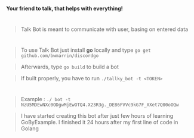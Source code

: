 #### Your friend to talk, that helps with everything!
# 

> Talk Bot is meant to communicate with user, basing on entered data

#

> To use Talk Bot just install **go** locally and type `go get github.com/bwmarrin/discordgo`

> Afterwards, type `go build` to build a bot

> If built properly, you have to run `./tallky_bot -t <TOKEN> ` 

#

> Example : `./ bot -t NzU5MDEwNXc0ODgwMjEwOTQ4.X23R3g._DE86FVVc9kG7F_XXet7Q00oOQw`

> I have started creating this bot after just few hours of learning GoByExample.
> I finished it 24 hours after my first line of code in Golang
